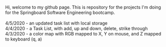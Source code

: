 Hi, welcome to my github page. This is repository for the projects I'm doing for the Springboard Software Engineering bootcamp.<br>
<br>
4/5/2020 - an updated task list with local storage<br>
4/4/2020 - a Task List, with add, up and down, delete, strike through<br>
4/3/2020 - a color map with RGB mapped to X, Y on mouse, and Z mapped to keyboard (q, a)
